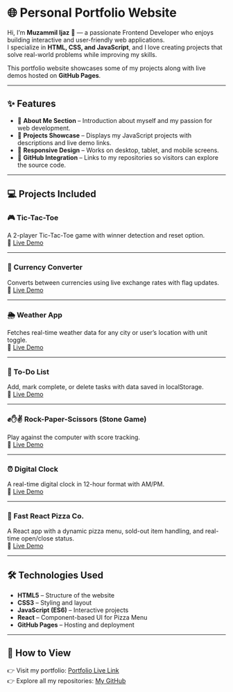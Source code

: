 # 🌐 Personal Portfolio Website

Hi, I’m **Muzammil Ijaz** 👋 — a passionate Frontend Developer who enjoys building interactive and user-friendly web applications.  
I specialize in **HTML, CSS, and JavaScript**, and I love creating projects that solve real-world problems while improving my skills.

This portfolio website showcases some of my projects along with live demos hosted on **GitHub Pages**.

---

## ✨ Features
- 📌 **About Me Section** – Introduction about myself and my passion for web development.  
- 📌 **Projects Showcase** – Displays my JavaScript projects with descriptions and live demo links.  
- 📌 **Responsive Design** – Works on desktop, tablet, and mobile screens.  
- 📌 **GitHub Integration** – Links to my repositories so visitors can explore the source code.  

---

## 💻 Projects Included

### 🎮 Tic-Tac-Toe
A 2-player Tic-Tac-Toe game with winner detection and reset option.  
🔗 [Live Demo](https://muzammilkhan129.github.io/Tic-Tac-Toe/)

---

### 💱 Currency Converter
Converts between currencies using live exchange rates with flag updates.  
🔗 [Live Demo](https://muzammilkhan129.github.io/Currency-Converter/)

---

### 🌦 Weather App
Fetches real-time weather data for any city or user’s location with unit toggle.  
🔗 [Live Demo](https://muzammilkhan129.github.io/Weather-App/)

---

### 📝 To-Do List
Add, mark complete, or delete tasks with data saved in localStorage.  
🔗 [Live Demo](https://muzammilkhan129.github.io/To-Do-List/)

---

### ✊✋✌ Rock-Paper-Scissors (Stone Game)
Play against the computer with score tracking.  
🔗 [Live Demo](https://muzammilkhan129.github.io/Stone-Game/)

---

### ⏰ Digital Clock
A real-time digital clock in 12-hour format with AM/PM.  
🔗 [Live Demo](https://muzammilkhan129.github.io/Digital-Clock/)

---

### 🍕 Fast React Pizza Co.
A React app with a dynamic pizza menu, sold-out item handling, and real-time open/close status.  
🔗 [Live Demo](https://muzammilkhan129.github.io/React-Pizza-Menu/)

---

## 🛠️ Technologies Used
- **HTML5** – Structure of the website  
- **CSS3** – Styling and layout  
- **JavaScript (ES6)** – Interactive projects  
- **React** – Component-based UI for Pizza Menu  
- **GitHub Pages** – Hosting and deployment  

---

## 🚀 How to View
👉 Visit my portfolio: [Portfolio Live Link](https://muzammilkhan129.github.io/)  
👉 Explore all my repositories: [My GitHub](https://github.com/MuzammilKhan129?tab=repositories)  

